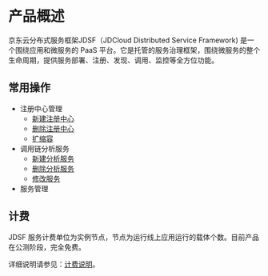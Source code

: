 
# 产品概述

京东云分布式服务框架JDSF（JDCloud Distributed Service Framework) 是一个围绕应用和微服务的 PaaS 平台。它是托管的服务治理框架，围绕微服务的整个生命周期，提供服务部署、注册、发现、调用、监控等全方位功能。



## 常用操作


	
- 注册中心管理
	- [新建注册中心](../Operation-Guide/Cluster/Create-Cluster.md)
	- [删除注册中心](../Operation-Guide/Cluster/Delete-Cluster.md)
	- [扩缩容](../Operation-Guide/Cluster/Expansion-Cluster.md)
- 调用链分析服务
	- [新建分析服务](../Operation-Guide/Analysis-Service/Create-Analysis-Service.md)
	- [删除分析服务](../Operation-Guide/Analysis-Service/del-Analysis-Service.md)
	- [修改服务](../Operation-Guide/Analysis-Service/Update-Analysis-Service.md)
- 服务管理
	



## 计费
JDSF 服务计费单位为实例节点，节点为运行线上应用运行的载体个数。目前产品在公测阶段，完全免费。

详细说明请参见：[计费说明](../Pricing/Billing-Overview.md)。

